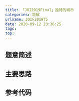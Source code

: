 ```yaml
---
title: 「JOI2019Final」独特的城市
categories: 题解
urlname: JOIF2019T5
date: 2020-09-12 23:36:25
tags:
top:
---
```


## 题意简述

<!-- more -->

## 主要思路

## 参考代码